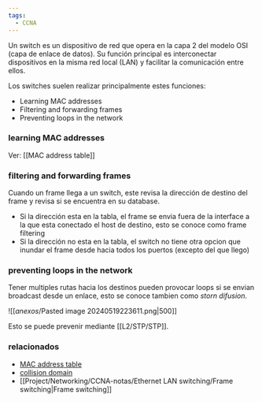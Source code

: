 ```yaml
---
tags:
  - CCNA
---
```

Un switch es un dispositivo de red que opera en la capa 2 del modelo OSI (capa de enlace de datos). Su función principal es interconectar dispositivos en la misma red local (LAN) y facilitar la comunicación entre ellos.

Los switches suelen realizar principalmente estes funciones:
- Learning MAC addresses 
- Filtering and forwarding frames 
- Preventing loops in the network

### learning MAC addresses 
Ver: [[MAC address table]] 
### filtering and forwarding frames 
Cuando un frame llega a un switch, este revisa la dirección de destino del frame y revisa si se encuentra en su database. 
- Si la dirección esta en la tabla, el frame se envia fuera de la interface a la que esta conectado el host de destino, esto se conoce como frame filtering 
- Si la dirección no esta en la tabla, el switch no tiene otra opcion que inundar el frame desde hacia todos los puertos (excepto del que llego)
### preventing loops in the network
Tener multiples rutas hacia los destinos pueden provocar loops si se envian broadcast desde un enlace, esto se conoce tambien como _storn difusion_.

![[_anexos_/Pasted image 20240519223611.png|500]]

Esto se puede prevenir mediante [[L2/STP/STP]]. 

### relacionados
- [MAC address table](MAC%20address%20table.md)
- [collision domain](collision%20domain.md)
- [[Project/Networking/CCNA-notas/Ethernet LAN switching/Frame switching|Frame switching]] 
